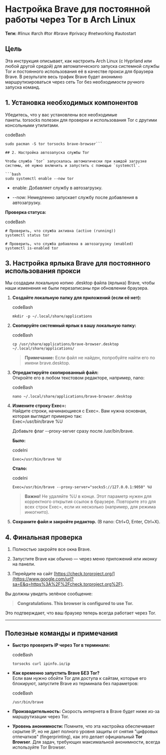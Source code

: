 
# Настройка Brave для постоянной работы через Tor в Arch Linux

**Теги:** #linux #arch #tor #brave #privacy #networking #autostart

## Цель

Эта инструкция описывает, как настроить Arch Linux (с Hyprland или любой другой средой) для автоматического запуска системной службы Tor и постоянного использования её в качестве прокси для браузера Brave. В результате весь трафик Brave будет анонимно маршрутизироваться через сеть Tor без необходимости ручного запуска команд.

## 1. Установка необходимых компонентов

Убедитесь, что у вас установлены все необходимые пакеты. torsocks полезен для проверки и использования Tor с другими консольными утилитами.

codeBash

```
sudo pacman -S tor torsocks brave-browser```

## 2. Настройка автозапуска службы Tor

Чтобы служба `tor` запускалась автоматически при каждой загрузке системы, её нужно включить и запустить с помощью `systemctl`.

```bash
sudo systemctl enable --now tor
````

- enable: Добавляет службу в автозагрузку.
    
- --now: Немедленно запускает службу после добавления в автозагрузку.
    

**Проверка статуса:**

codeBash

```
# Проверить, что служба активна (active (running))
systemctl status tor

# Проверить, что служба добавлена в автозагрузку (enabled)
systemctl is-enabled tor
```

## 3. Настройка ярлыка Brave для постоянного использования прокси

Мы создадим локальную копию .desktop файла (ярлыка) Brave, чтобы наши изменения не были перезаписаны при обновлении браузера.

1. **Создайте локальную папку для приложений (если её нет):**
    
    codeBash
    
    ```
    mkdir -p ~/.local/share/applications
    ```
    
2. **Скопируйте системный ярлык в вашу локальную папку:**
    
    codeBash
    
    ```
    cp /usr/share/applications/brave-browser.desktop ~/.local/share/applications/
    ```
    
    > **Примечание:** Если файл не найден, попробуйте найти его по имени brave.desktop.
    
3. **Отредактируйте скопированный файл:**  
    Откройте его в любом текстовом редакторе, например, nano:
    
    codeBash
    
    ```
    nano ~/.local/share/applications/brave-browser.desktop
    ```
    
4. **Измените строку Exec=:**  
    Найдите строки, начинающиеся с Exec=. Вам нужна основная, которая выглядит примерно так:  
    Exec=/usr/bin/brave %U
    
    Добавьте флаг --proxy-server сразу после /usr/bin/brave.
    
    **Было:**
    
    codeIni
    
    ```
    Exec=/usr/bin/brave %U
    ```
    
    **Стало:**
    
    codeIni
    
    ```
    Exec=/usr/bin/brave --proxy-server="socks5://127.0.0.1:9050" %U
    ```
    
    > **Важно!** Не удаляйте %U в конце. Этот параметр нужен для корректного открытия ссылок в браузере. Повторите это для всех строк Exec=, если их несколько (например, для режима инкогнито).
    
5. **Сохраните файл и закройте редактор.** (В nano: Ctrl+O, Enter, Ctrl+X).
    

## 4. Финальная проверка

1. Полностью закройте все окна Brave.
    
2. Запустите Brave как обычно — через меню приложений или иконку на панели.
    
3. Перейдите на сайт [https://check.torproject.org/](https://www.google.com/url?sa=E&q=https%3A%2F%2Fcheck.torproject.org%2F).
    

Вы должны увидеть зелёное сообщение:

> **Congratulations. This browser is configured to use Tor.**

Это подтверждает, что ваш браузер теперь всегда работает через Tor.

---

## Полезные команды и примечания

- **Быстро проверить IP через Tor в терминале:**
    
    codeBash
    
    ```
    torsocks curl ipinfo.io/ip
    ```
    
- **Как временно запустить Brave БЕЗ Tor?**  
    Если вам нужно обойти Tor для доступа к сайтам, которые его блокируют, запустите Brave из терминала без параметров:
    
    codeBash
    
    ```
    /usr/bin/brave
    ```
    
- **Производительность:** Скорость интернета в Brave будет ниже из-за маршрутизации через Tor.
    
- **Уровень анонимности:** Помните, что эта настройка обеспечивает скрытие IP, но не дает полного уровня защиты от снятия "цифровых отпечатков" (fingerprinting), как это делает официальный **Tor Browser**. Для задач, требующих максимальной анонимности, всегда используйте Tor Browser.